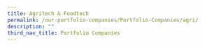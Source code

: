 ```yaml
---
title: Agritech & Foodtech
permalink: /our-portfolio-companies/Portfolio-Companies/agri/
description: ""
third_nav_title: Portfolio Companies
---
```


<link rel="stylesheet" href="/sgds.css"/>
<div id="companies-result" style="display: flex; flex-wrap: wrap; padding: 10px">
</div>
<script src="/sectorFilter.js"></script>
